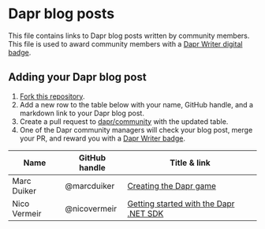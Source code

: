 # Dapr blog posts

This file contains links to Dapr blog posts written by community members. This file is used to award community members with a [Dapr Writer digital badge](https://www.holopin.io/sticker/clt3emu6c189400fjtk3prlisi).

## Adding your Dapr blog post

1. [Fork this repository](https://github.com/dapr/community/fork).
2. Add a new row to the table below with your name, GitHub handle, and a markdown link to your Dapr blog post.
3. Create a pull request to [dapr/community](https://github.com/dapr/community) with the updated table.
4. One of the Dapr community managers will check your blog post, merge your PR, and reward you with a [Dapr Writer badge](https://www.holopin.io/sticker/clt3emu6c189400fjtk3prlisi).

| Name | GitHub handle |  Title & link
| - | - | -
| Marc Duiker | @marcduiker | [Creating the Dapr game](https://marcduiker.dev/articles/dapr-game)
| Nico Vermeir | @nicovermeir | [Getting started with the Dapr .NET SDK](https://nicovermeir.be/dapr/2024/04/03/dapr-dotnet-sdk-getting-started.html)
